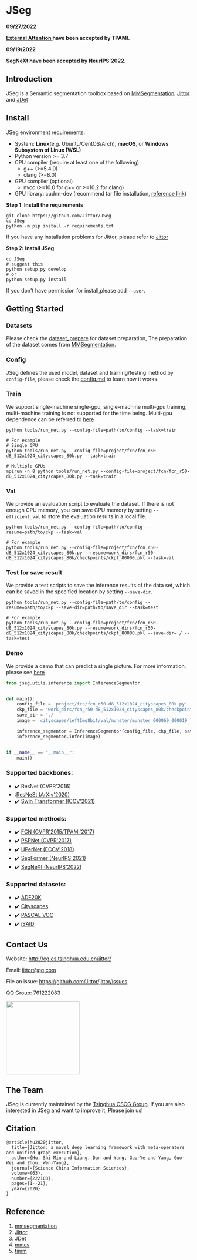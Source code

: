 # JSeg

**09/27/2022**

**[ External Attention ](python/jseg/ops/external_attention.py) have been accepted by TPAMI.**


**09/19/2022**

**[SegNeXt ](project/segnext) have been accepted by NeurIPS'2022.**


## Introduction
JSeg is a Semantic segmentation toolbox based on [MMSegmentation](https://github.com/open-mmlab/mmsegmentation), [Jittor](https://github.com/Jittor/jittor) and [JDet](https://github.com/Jittor/JDet)

<!-- **Features**
- Automatic compilation. Our framwork is based on Jittor, which means we don't need to Manual compilation for these code with CUDA and C++. -->

<!-- Framework details are avaliable in the [framework.md](docs/framework.md) -->

## Install
JSeg environment requirements:

* System: **Linux**(e.g. Ubuntu/CentOS/Arch), **macOS**, or **Windows Subsystem of Linux (WSL)**
* Python version >= 3.7
* CPU compiler (require at least one of the following)
    * g++ (>=5.4.0)
    * clang (>=8.0)
* GPU compiler (optional)
    * nvcc (>=10.0 for g++ or >=10.2 for clang)
* GPU library: cudnn-dev (recommend tar file installation, [reference link](https://docs.nvidia.com/deeplearning/cudnn/install-guide/index.html#installlinux-tar))

**Step 1: Install the requirements**
```shell
git clone https://github.com/Jittor/JSeg
cd JSeg
python -m pip install -r requirements.txt
```
If you have any installation problems for Jittor, please refer to [Jittor](https://github.com/Jittor/jittor)

**Step 2: Install JSeg**
 
```shell
cd JSeg
# suggest this 
python setup.py develop
# or
python setup.py install
```
If you don't have permission for install,please add ```--user```.

## Getting Started

### Datasets
Please check the [dataset_prepare](docs/dataset_prepare.md) for dataset preparation, The preparation of the dataset comes from [MMSegmentation](https://github.com/open-mmlab/mmsegmentation/blob/master/docs/en/dataset_prepare.md).

### Config
JSeg defines the used model, dataset and training/testing method by `config-file`, please check the [config.md](docs/config.md) to learn how it works.

### Train
We support single-machine single-gpu, single-machine multi-gpu training, multi-machine training is not supported for the time being. Multi-gpu dependence can be referred to [here](https://cg.cs.tsinghua.edu.cn/jittor/tutorial/2020-5-2-16-44-distributed/)
```shell
python tools/run_net.py --config-file=path/to/config --task=train

# For example
# Single GPU
python tools/run_net.py --config-file=project/fcn/fcn_r50-d8_512x1024_cityscapes_80k.py --task=train

# Multiple GPUs
mpirun -n 8 python tools/run_net.py --config-file=project/fcn/fcn_r50-d8_512x1024_cityscapes_80k.py --task=train
```

### Val
We provide an evaluation script to evaluate the dataset. If there is not enough CPU memory, you can save CPU memory by setting ```--efficient_val``` to store the evaluation results in a local file.
```shell
python tools/run_net.py --config-file=path/to/config --resume=path/to/ckp --task=val

# For example
python tools/run_net.py --config-file=project/fcn/fcn_r50-d8_512x1024_cityscapes_80k.py --resume=work_dirs/fcn_r50-d8_512x1024_cityscapes_80k/checkpoints/ckpt_80000.pkl --task=val
```

### Test for save result
We provide a test scripts to save the inference results of the data set, which can be saved in the specified location by setting ```--save-dir```.
```shell
python tools/run_net.py --config-file=path/to/config --resume=path/to/ckp --save-dir=path/to/save_dir --task=test

# For example
python tools/run_net.py --config-file=project/fcn/fcn_r50-d8_512x1024_cityscapes_80k.py --resume=work_dirs/fcn_r50-d8_512x1024_cityscapes_80k/checkpoints/ckpt_80000.pkl --save-dir=./ --task=test
```

### Demo
We provide a demo that can predict a single picture. For more information, please see [here](tools/demo.py)

```python
from jseg.utils.inference import InferenceSegmentor


def main():
    config_file = 'project/fcn/fcn_r50-d8_512x1024_cityscapes_80k.py'
    ckp_file = 'work_dirs/fcn_r50-d8_512x1024_cityscapes_80k/checkpoints/ckpt_80000.pkl'
    save_dir = './'
    image = 'cityscapes/leftImg8bit/val/munster/munster_000069_000019_leftImg8bit.png'

    inference_segmentor = InferenceSegmentor(config_file, ckp_file, save_dir)
    inference_segmentor.infer(image)


if __name__ == "__main__":
    main()

```

### Supported backbones:
- :heavy_check_mark: ResNet (CVPR'2016)
- :[ResNeSt (ArXiv'2020)](project/resnest)
- :heavy_check_mark: [Swin Transformer (ICCV'2021)](project/swin)

### Supported methods:
- :heavy_check_mark: [FCN (CVPR'2015/TPAMI'2017)](project/fcn)
- :heavy_check_mark: [PSPNet (CVPR'2017)](project/pspnet)
- :heavy_check_mark: [UPerNet (ECCV'2018)](project/upernet)
- :heavy_check_mark: [SegFormer (NeurIPS'2021)](project/segformer)
- :heavy_check_mark: [SegNeXt (NeurIPS'2022)](project/segnext)

### Supported datasets:
  - :heavy_check_mark: [ADE20K](docs/dataset_prepare.md#ade20k)
  - :heavy_check_mark: [Cityscapes](docs/dataset_prepare.md#cityscapes)
  - :heavy_check_mark: [PASCAL VOC](docs/dataset_prepare.md#pascal-voc)
  - :heavy_check_mark: [iSAID](docs/dataset_prepare.md#isaid)


## Contact Us
Website: http://cg.cs.tsinghua.edu.cn/jittor/

Email: jittor@qq.com

File an issue: https://github.com/Jittor/jittor/issues

QQ Group: 761222083

<img src="https://cg.cs.tsinghua.edu.cn/jittor/images/news/2020-12-8-21-19-1_2_2/fig4.png" width="200"/>

## The Team
JSeg is currently maintained by the [Tsinghua CSCG Group](https://cg.cs.tsinghua.edu.cn/). If you are also interested in JSeg and want to improve it, Please join us!


## Citation


```
@article{hu2020jittor,
  title={Jittor: a novel deep learning framework with meta-operators and unified graph execution},
  author={Hu, Shi-Min and Liang, Dun and Yang, Guo-Ye and Yang, Guo-Wei and Zhou, Wen-Yang},
  journal={Science China Information Sciences},
  volume={63},
  number={222103},
  pages={1--21},
  year={2020}
}
```

## Reference
1. [mmsegmentation](https://github.com/open-mmlab/mmsegmentation)
2. [Jittor](https://github.com/Jittor/jittor)
3. [JDet](https://github.com/Jittor/JDet)
4. [mmcv](https://github.com/open-mmlab/mmcv)
5. [timm](https://github.com/rwightman/pytorch-image-models)


